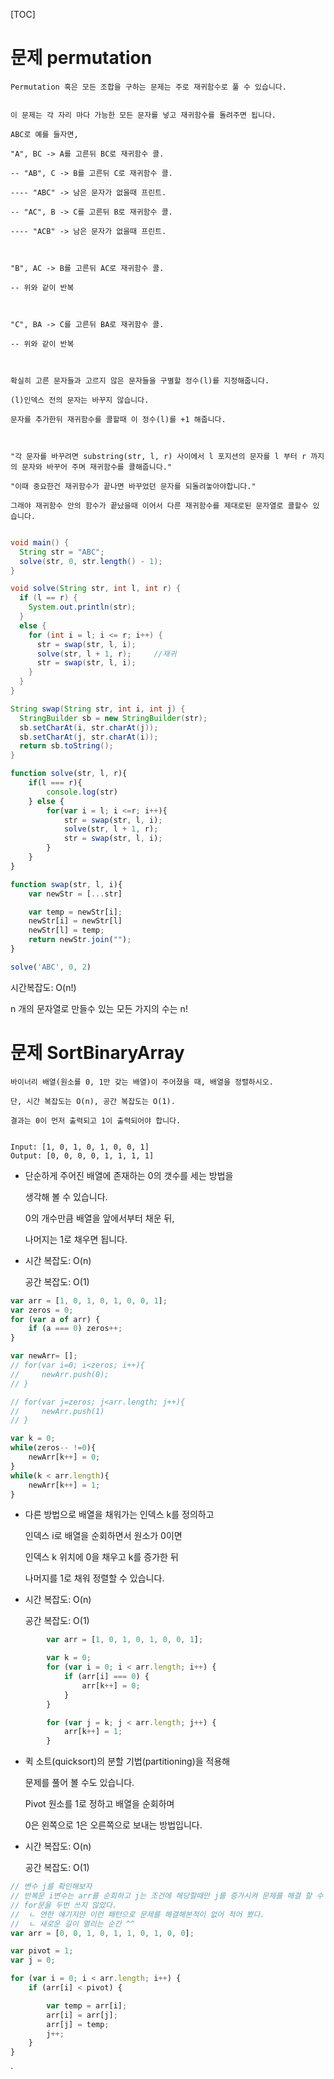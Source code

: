 

[TOC]





# 문제 permutation

```
Permutation 혹은 모든 조합을 구하는 문제는 주로 재귀함수로 풀 수 있습니다.


이 문제는 각 자리 마다 가능한 모든 문자를 넣고 재귀함수를 돌려주면 됩니다.

ABC로 예를 들자면,

"A", BC -> A를 고른뒤 BC로 재귀함수 콜.

-- "AB", C -> B를 고른뒤 C로 재귀함수 콜.

---- "ABC" -> 남은 문자가 없을때 프린트.

-- "AC", B -> C를 고른뒤 B로 재귀함수 콜.

---- "ACB" -> 남은 문자가 없을때 프린트.



"B", AC -> B를 고른뒤 AC로 재귀함수 콜.

-- 위와 같이 반복



"C", BA -> C를 고른뒤 BA로 재귀함수 콜.

-- 위와 같이 반복



확실히 고른 문자들과 고르지 않은 문자들을 구별할 정수(l)를 지정해줍니다.

(l)인덱스 전의 문자는 바꾸지 않습니다.

문자를 추가한뒤 재귀함수를 콜할때 이 정수(l)를 +1 해줍니다.



"각 문자를 바꾸려면 substring(str, l, r) 사이에서 l 포지션의 문자를 l 부터 r 까지의 문자와 바꾸어 주며 재귀함수를 콜해줍니다."

"이때 중요한건 재귀함수가 끝나면 바꾸었던 문자를 되돌려놓아야합니다."

그래야 재귀함수 안의 함수가 끝났을때 이어서 다른 재귀함수를 제대로된 문자열로 콜할수 있습니다.


```





```java
void main() {
  String str = "ABC";
  solve(str, 0, str.length() - 1);
}

void solve(String str, int l, int r) {
  if (l == r) {
    System.out.println(str);
  }
  else {
    for (int i = l; i <= r; i++) {
      str = swap(str, l, i);
      solve(str, l + 1, r);		//재귀
      str = swap(str, l, i);
    }
  }
}

String swap(String str, int i, int j) {
  StringBuilder sb = new StringBuilder(str);
  sb.setCharAt(i, str.charAt(j));
  sb.setCharAt(j, str.charAt(i));
  return sb.toString();
}
```



```js
function solve(str, l, r){
    if(l === r){ 
    	console.log(str)
    } else {
    	for(var i = l; i <=r; i++){
        	str = swap(str, l, i);
            solve(str, l + 1, r);
            str = swap(str, l, i);
		}
    }
}

function swap(str, l, i){
    var newStr = [...str]

	var temp = newStr[i];
    newStr[i] = newStr[l]
    newStr[l] = temp;
    return newStr.join("");
}

solve('ABC', 0, 2)
```



시간복잡도: O(n!)

n 개의 문자열로 만들수 있는 모든 가지의 수는 n!





# 문제 SortBinaryArray

```
바이너리 배열(원소를 0, 1만 갖는 배열)이 주어졌을 때, 배열을 정렬하시오.

단, 시간 복잡도는 O(n), 공간 복잡도는 O(1).

결과는 0이 먼저 출력되고 1이 출력되어야 합니다.


Input: [1, 0, 1, 0, 1, 0, 0, 1]
Output: [0, 0, 0, 0, 1, 1, 1, 1]
```



* 단순하게 주어진 배열에 존재하는 0의 갯수를 세는 방법을

  생각해 볼 수 있습니다.

  0의 개수만큼 배열을 앞에서부터 채운 뒤,

  나머지는 1로 채우면 됩니다.

* 시간 복잡도: O(n)

  공간 복잡도: O(1)

```js
var arr = [1, 0, 1, 0, 1, 0, 0, 1];
var zeros = 0;
for (var a of arr) {
    if (a === 0) zeros++;
}

var newArr= [];
// for(var i=0; i<zeros; i++){
//     newArr.push(0);
// }

// for(var j=zeros; j<arr.length; j++){
//     newArr.push(1)
// }

var k = 0;
while(zeros-- !=0){
    newArr[k++] = 0;
}
while(k < arr.length){
    newArr[k++] = 1;
}
```







* 다른 방법으로 배열을 채워가는 인덱스 k를 정의하고

  인덱스 i로 배열을 순회하면서 원소가 0이면

  인덱스 k 위치에 0을 채우고 k를 증가한 뒤

  나머지를 1로 채워 정렬할 수 있습니다.

* 시간 복잡도: O(n)

  공간 복잡도: O(1)

```js
        var arr = [1, 0, 1, 0, 1, 0, 0, 1];

        var k = 0;
        for (var i = 0; i < arr.length; i++) {
            if (arr[i] === 0) {
                arr[k++] = 0;
            }
        }

        for (var j = k; j < arr.length; j++) {
            arr[k++] = 1;
        }
```







* 퀵 소트(quicksort)의 분할 기법(partitioning)을 적용해

  문제를 풀어 볼 수도 있습니다.

   

  Pivot 원소를 1로 정하고 배열을 순회하며

  0은 왼쪽으로 1은 오른쪽으로 보내는 방법입니다.

* 시간 복잡도: O(n)

  공간 복잡도: O(1)

```js
// 변수 j를 확인해보자 
// 반복문 i변수는 arr를 순회하고 j는 조건에 해당할때만 j를 증가시켜 문제를 해결 할 수 있다.
// for문을 두번 쓰지 않았다.
//	ㄴ 연한 얘기지만 이런 패턴으로 문제를 해결해본적이 없어 적어 봤다.
// 	ㄴ 새로운 길이 열리는 순간 ^^
var arr = [0, 0, 1, 0, 1, 1, 0, 1, 0, 0];

var pivot = 1;
var j = 0;

for (var i = 0; i < arr.length; i++) {
    if (arr[i] < pivot) {

        var temp = arr[i];
        arr[i] = arr[j];
        arr[j] = temp; 
        j++;
    }
}
```

`
